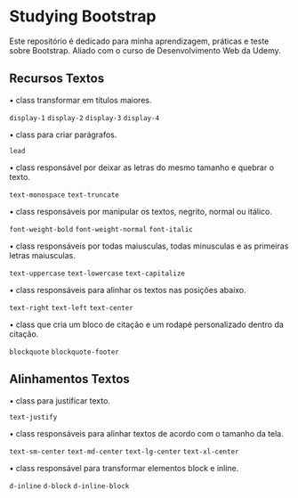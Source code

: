 
# Studying Bootstrap

Este repositório é dedicado para minha aprendizagem, práticas e teste sobre Bootstrap. Aliado com o curso de Desenvolvimento Web da Udemy.


## Recursos Textos
• class transformar em títulos maiores.

`display-1`
`display-2`
`display-3`
`display-4`

• class para criar parágrafos.

`lead`

• class responsável por deixar as letras do mesmo tamanho e quebrar o texto.

`text-monospace`
`text-truncate`

• class responsáveis por manipular os textos, negrito, normal ou itálico.

`font-weight-bold`
`font-weight-normal`
`font-italic`

• class responsáveis por todas maiusculas, todas minusculas e as primeiras letras maiusculas.

`text-uppercase`
`text-lowercase`
`text-capitalize`

• class responsáveis para alinhar os textos nas posições abaixo.

`text-right`
`text-left`
`text-center`

• class que cria um bloco de citação e um rodapé personalizado dentro da citação.

`blockquote`
`blockquote-footer`



## Alinhamentos Textos
• class para justificar texto.

`text-justify`

• class responsáveis para alinhar textos de acordo com o tamanho da tela. 

`text-sm-center`
`text-md-center`
`text-lg-center`
`text-xl-center`

• class responsável para transformar elementos block e inline.

`d-inline`
`d-block`
`d-inline-block`
